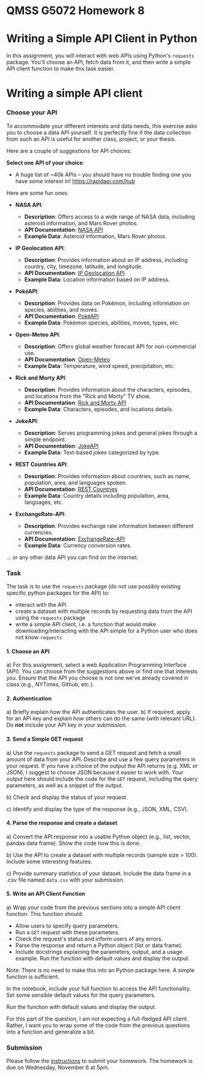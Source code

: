 # QMSS G5072 Homework 8

# Writing a Simple API Client in Python

In this assignment, you will interact with web APIs using Python's `requests` package. You'll choose an API, fetch data from it, and then write a simple API client function to make this task easier.

Writing a simple API client
============================

### Choose your API

To accommodate your different interests and data needs, this exercise asks you to choose a data API yourself. It is perfectly fine if the data collection from such an API is useful for another class, project, or your thesis. 

Here are a couple of suggestions for API choices:

**Select one API of your choice**:

- A huge list of ~40k APIs – you should have no trouble finding one you have some interest in! https://rapidapi.com/hub

Here are some fun ones: 

- **NASA API**:
  
  - **Description**: Offers access to a wide range of NASA data, including asteroid information, and Mars Rover photos.
  - **API Documentation**: [NASA API](https://api.nasa.gov/)
  - **Example Data**: Asteroid information, Mars Rover photos.

- **IP Geolocation API**:
  
  - **Description**: Provides information about an IP address, including country, city, timezone, latitude, and longitude.
  - **API Documentation**: [IP Geolocation API](https://ipgeolocation.io/)
  - **Example Data**: Location information based on IP address.

- **PokéAPI**:
  
  - **Description**: Provides data on Pokémon, including information on species, abilities, and moves.
  - **API Documentation**: [PokéAPI](https://pokeapi.co/)
  - **Example Data**: Pokémon species, abilities, moves, types, etc.

- **Open-Meteo API**:
  
  - **Description**: Offers global weather forecast API for non-commercial use.
  - **API Documentation**: [Open-Meteo](https://open-meteo.com/)
  - **Example Data**: Temperature, wind speed, precipitation, etc.

- **Rick and Morty API**:
  
  - **Description**: Provides information about the characters, episodes, and locations from the "Rick and Morty" TV show.
  - **API Documentation**: [Rick and Morty API](https://rickandmortyapi.com/)
  - **Example Data**: Characters, episodes, and locations details.

- **JokeAPI**:
  
  - **Description**: Serves programming jokes and general jokes through a simple endpoint.
  - **API Documentation**: [JokeAPI](https://v2.jokeapi.dev/)
  - **Example Data**: Text-based jokes categorized by type.

- **REST Countries API**:
  
  - **Description**: Provides information about countries, such as name, population, area, and languages spoken.
  - **API Documentation**: [REST Countries](https://restcountries.com/)
  - **Example Data**: Country details including population, area, languages, etc.

- **ExchangeRate-API**:
  
  - **Description**: Provides exchange rate information between different currencies.
  - **API Documentation**: [ExchangeRate-API](https://www.exchangerate-api.com/)
  - **Example Data**: Currency conversion rates.

... or any other data API you can find on the internet.

### Task

The task is to use the `requests` package (do not use possibly existing specific python packages for the API) to:  

- interact with the API  
- create a dataset with multiple records by requesting data from the API using the `requests` package  
- write a simple API client, i.e. a function that would make downloading/interacting with the API simple for a Python user who does not know `requests` 

#### 1. Choose an API

a) For this assignment, select a web Application Programming Interface (API). You can choose from the suggestions above or find one that interests you. Ensure that the API you choose is not one we've already covered in class (e.g., NYTimes, Github, etc.).  

#### 2. Authentication

a) Briefly explain how the API authenticates the user. 
b) If required, apply for an API key and explain how others can do the same (with relevant URL). Do **not** include your API key in your submission.

#### 3. Send a Simple GET request

a) Use the `requests` package to send a GET request and fetch a small amount of data from your API. Describe and use a few query parameters in your request. If you have a choice of the output the API returns (e.g. XML or JSON), I suggest to choose JSON because it easier to work with. Your output here should include the code for the `GET` request, including the query parameters, as well as a snippet of the output.    

b) Check and display the status of your request.   

c) Identify and display the type of the response (e.g., JSON, XML, CSV).  

#### 4. Parse the response and create a dataset

a) Convert the API response into a usable Python object (e.g., list, vector, pandas data frame). Show the code how this is done.  

b) Use the API to create a dataset with multiple records (sample size > 100). Include some interesting features.

c) Provide summary statistics of your dataset. Include the data frame in a .csv file named `data.csv` with your submission.

#### 5. Write an API Client Function

a) Wrap your code from the previous sections into a simple API client function. This function should:

- Allow users to specify query parameters.
- Run a `GET` request with these parameters.
- Check the request's status and inform users of any errors.
- Parse the response and return a Python object (list or data frame).
- Include docstrings explaining the parameters, output, and a usage example.
  Run the function with default values and display the output.

Note: There is no need to make this into an Python package here. A simple function is sufficient.

In the notebook, include your full function to access the API functionality. Set some sensible default values for the query parameters.

Run the function with default values and display the output.

For this part of the question, I am not expecting a full-fledged API client. Rather, I want you to wrap some of the code from the previous questions into a function and generalize a bit.

### Submission

Please follow the [instructions](/Exercises/homework_submission_instructions.md) to submit your homework. The homework is due on Wednesday, November 6 at 5pm.
